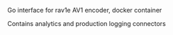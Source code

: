 Go interface for rav1e AV1 encoder, docker container

Contains analytics and production logging connectors